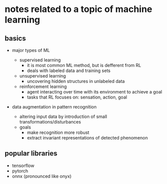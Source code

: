 # notes related to a topic of machine learning

## basics

- major types of ML
  - supervised learning
    - it is most common ML method, but is defferent from RL
    - deals with labeled data and training sets
  - unsupervised learning
    - uncovering hidden structures in unlabeled data
  - reinforcement learning
    - agent interacting over time with its environment to achieve a goal
    - tasks that RL focuses on: sensation, action, goal

- data augmentation in pattern recognition
  - altering input data by introduction of small transformations/disturbances
  - goals
    - make recognition more robust
    - extract invariant representations of detected phenomenon


## popular libraries

- tensorflow
- pytorch
- onnx (pronounced like onyx)
